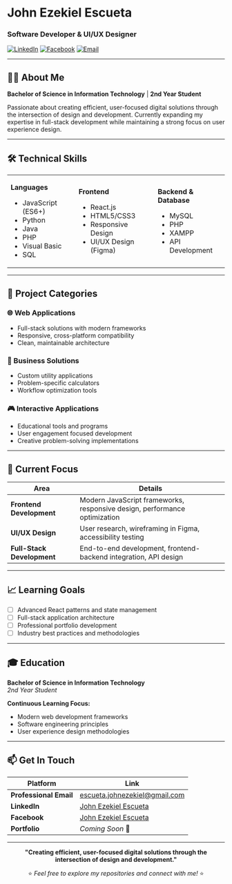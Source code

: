 # John Ezekiel Escueta
### Software Developer & UI/UX Designer

[![LinkedIn](https://img.shields.io/badge/LinkedIn-0077B5?style=for-the-badge&logo=linkedin&logoColor=white)](https://www.linkedin.com/in/john-ezekiel-escueta-7baa5a326/)
[![Facebook](https://img.shields.io/badge/Facebook-1877F2?style=for-the-badge&logo=facebook&logoColor=white)](https://www.facebook.com/ezzyxkl)
[![Email](https://img.shields.io/badge/Email-D14836?style=for-the-badge&logo=gmail&logoColor=white)](mailto:escueta.johnezekiel@gmail.com)

---

## 👨‍💻 About Me
**Bachelor of Science in Information Technology** | **2nd Year Student**

Passionate about creating efficient, user-focused digital solutions through the intersection of design and development. Currently expanding my expertise in full-stack development while maintaining a strong focus on user experience design.

---

## 🛠️ Technical Skills

<table>
<tr>
<td>

**Languages**
- JavaScript (ES6+)
- Python
- Java
- PHP
- Visual Basic
- SQL

</td>
<td>

**Frontend**
- React.js
- HTML5/CSS3
- Responsive Design
- UI/UX Design (Figma)

</td>
<td>

**Backend & Database**
- MySQL
- PHP
- XAMPP
- API Development

</td>
</tr>
</table>

---

## 💼 Project Categories

### 🌐 Web Applications
- Full-stack solutions with modern frameworks
- Responsive, cross-platform compatibility
- Clean, maintainable architecture

### 🔧 Business Solutions
- Custom utility applications
- Problem-specific calculators
- Workflow optimization tools

### 🎮 Interactive Applications
- Educational tools and programs
- User engagement focused development
- Creative problem-solving implementations

---

## 🎯 Current Focus

| Area | Details |
|------|---------|
| **Frontend Development** | Modern JavaScript frameworks, responsive design, performance optimization |
| **UI/UX Design** | User research, wireframing in Figma, accessibility testing |
| **Full-Stack Development** | End-to-end development, frontend-backend integration, API design |

---

## 📈 Learning Goals

- [ ] Advanced React patterns and state management
- [ ] Full-stack application architecture
- [ ] Professional portfolio development
- [ ] Industry best practices and methodologies

---

## 🎓 Education

**Bachelor of Science in Information Technology**  
*2nd Year Student*

**Continuous Learning Focus:**
- Modern web development frameworks
- Software engineering principles
- User experience design methodologies

---

## 📫 Get In Touch

| Platform | Link |
|----------|------|
| **Professional Email** | [escueta.johnezekiel@gmail.com](mailto:escueta.johnezekiel@gmail.com) |
| **LinkedIn** | [John Ezekiel Escueta](https://www.linkedin.com/in/john-ezekiel-escueta-7baa5a326/) |
| **Facebook** | [John Ezekiel Escueta](https://www.facebook.com/ezzyxkl) |
| **Portfolio** | *Coming Soon* 🚧 |

---

<div align="center">

**"Creating efficient, user-focused digital solutions through the intersection of design and development."**

⭐ *Feel free to explore my repositories and connect with me!* ⭐

</div>
